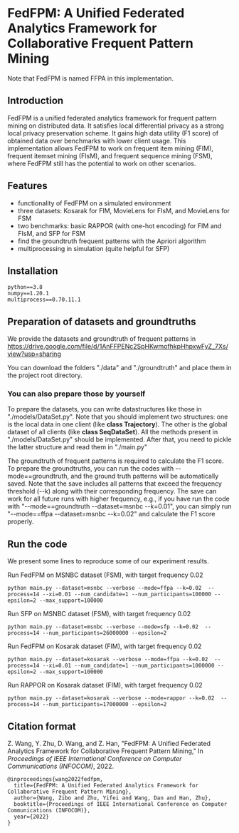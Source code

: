 # FedFPM: A Unified Federated Analytics Framework for Collaborative Frequent Pattern Mining

Note that FedFPM is named FFPA in this implementation.

## Introduction
FedFPM is a unified federated analytics framework for frequent pattern mining on distributed data. It satisfies local differential privacy as a strong local privacy preservation scheme. It gains high data utility (F1 score) of obtained data over benchmarks with lower client usage. This implementation allows FedFPM to work on frequent item mining (FIM), frequent itemset mining (FIsM), and frequent sequence mining (FSM), where FedFPM still has the potential to work on other scenarios. 

## Features
- functionality of FedFPM on a simulated environment
- three datasets: Kosarak for FIM, MovieLens for FIsM, and MovieLens for FSM
- two benchmarks: basic RAPPOR (with one-hot encoding) for FIM and FIsM, and SFP for FSM
- find the groundtruth frequent patterns with the Apriori algorithm
- multiprocessing in simulation (quite helpful for SFP)

## Installation
```
python==3.8
numpy==1.20.1
multiprocess==0.70.11.1
```

## Preparation of datasets and groundtruths

We provide the datasets and groundtruth of frequent patterns in https://drive.google.com/file/d/1AnFFPENc2SpHKwmofhkpHhpxwFyZ_7Xs/view?usp=sharing

You can download the folders "./data" and "./groundtruth" and place them in the project root directory.

### You can also prepare those by yourself

To prepare the datasets, you can write datastructures like those in "./models/DataSet.py". Note that you should implement two structures: one is the local data in one client (like **class Trajectory**). The other is the global dataset of all clients (like **class SeqDataSet**). All the methods present in "./models/DataSet.py" should be implemented. After that, you need to pickle the latter structure and read them in "./main.py"

The groundtruth of frequent patterns is required to calculate the F1 score. To prepare the groundtruths, you can run the codes with --mode==groundtruth, and the ground truth patterns will be automatically saved. Note that the save includes all patterns that exceed the frequency threshold (--k) along with their corresponding frequency. The save can work for all future runs with higher frequency, e.g., if you have run the code with "--mode==groundtruth --dataset=msnbc --k=0.01", you can simply run "--mode==ffpa --dataset=msnbc --k=0.02" and calculate the F1 score properly.

## Run the code

We present some lines to reproduce some of our experiment results.

Run FedFPM on MSNBC dataset (FSM), with target frequency 0.02

```
python main.py --dataset=msnbc --verbose --mode=ffpa --k=0.02  --process=14 --xi=0.01 --num_candidate=1 --num_participants=100000 --epsilon=2 --max_support=100000
```

Run SFP on MSNBC dataset (FSM), with target frequency 0.02

```
python main.py --dataset=msnbc --verbose --mode=sfp --k=0.02  --process=14 --num_participants=26000000 --epsilon=2
```

Run FedFPM on Kosarak dataset (FIM), with target frequency 0.02
```
python main.py --dataset=kosarak --verbose --mode=ffpa --k=0.02  --process=14 --xi=0.01 --num_candidate=1 --num_participants=1000000 --epsilon=2 --max_support=100000
```

Run RAPPOR on Kosarak dataset (FIM), with target frequency 0.02
```
python main.py --dataset=kosarak --verbose --mode=rappor --k=0.02  --process=14 --num_participants=17000000 --epsilon=2
```

## Citation format

Z. Wang, Y. Zhu, D. Wang, and Z. Han, "FedFPM: A Unified Federated Analytics Framework for Collaborative Frequent Pattern Mining," In *Proceedings of IEEE International Conference on Computer Communications (INFOCOM)*, 2022.

```
@inproceedings{wang2022fedfpm,
  title={FedFPM: A Unified Federated Analytics Framework for Collaborative Frequent Pattern Mining},
  author={Wang, Zibo and Zhu, Yifei and Wang, Dan and Han, Zhu},
  booktitle={Proceedings of IEEE International Conference on Computer Communications (INFOCOM)},
  year={2022}
}
```
